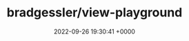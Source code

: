 ---
title: "bradgessler/view-playground"
link: "https://github.com/bradgessler/view-playground"
date: "2022-09-26 19:30:41 +0000"
description: ""
category: "github"
---